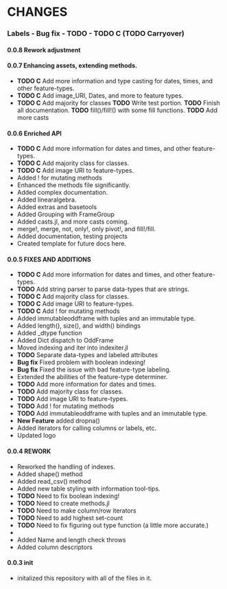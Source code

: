 # CHANGES
### Labels - Bug fix - TODO - TODO C (TODO Carryover)
#### 
#### 0.0.8 Rework adjustment

#### 0.0.7 Enhancing assets, extending methods.
- **TODO C** Add more information and type casting for dates, times, and other feature-types.
- **TODO C** Add image_URI, Dates, and more to feature types.
- **TODO C** Add majority for classes
**TODO** Write test portion.
**TODO** Finish all documentation.
**TODO** fill()/fill!() with some fill functions.
**TODO** Add more casts
#### 0.0.6 Enriched API
- **TODO C** Add more information for dates and times, and other feature-types.
- **TODO C** Add majority class for classes.
- **TODO C** Add image URI to feature-types.
- Added ! for mutating methods
- Enhanced the methods file significantly.
- Added complex documentation.
- Added linearalgebra.
- Added extras and basetools
- Added Grouping with FrameGroup
- Added casts.jl, and more casts coming.
- merge!, merge, not, only!, only pivot!, and fill!/fill.
- Added documentation, testing projects
- Created template for future docs here.
#### 0.0.5 FIXES AND ADDITIONS
- **TODO C** Add more information for dates and times, and other feature-types.
- **TODO** Add string parser to parse data-types that are strings.
- **TODO C** Add majority class for classes.
- **TODO C** Add image URI to feature-types.
- **TODO C** Add ! for mutating methods
- Added immutableoddframe with tuples and an immutable type.
- Added length(), size(), and width() bindings
- Added _dtype function
- Added Dict dispatch to OddFrame
- Moved indexing and iter into indexiter.jl
- **TODO** Separate data-types and labeled attributes
- **Bug fix** Fixed problem with boolean indexing!
- **Bug fix** Fixed the issue with bad feature-type labeling.
- Extended the abilities of the feature-type determiner.
- **TODO** Add more information for dates and times.
- **TODO** Add majority class for classes.
- **TODO** Add image URI to feature-types.
- **TODO** Add ! for mutating methods
- **TODO** Add immutableoddframe with tuples and an immutable type.
- **New Feature** added dropna()
- Added iterators for calling columns or labels, etc.
- Updated logo
#### 0.0.4 REWORK
- Reworked the handling of indexes.
- Added shape() method
- Added read_csv() method
- Added new table styling with information tool-tips.
- **TODO** Need to fix boolean indexing!
- **TODO** Need to create methods.jl
- **TODO** Need to make column/row iterators
- **TODO** Need to add highest set-count
- **TODO** Need to fix figuring out type function (a little more accurate.)
-
- Added Name and length check throws
- Added column descriptors
#### 0.0.3 __init__
- initalized this repository with all of the files in it.
